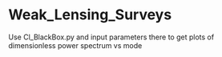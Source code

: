 # Weak_Lensing_Surveys
Use Cl_BlackBox.py and input parameters there to get plots of dimensionless power spectrum vs mode
